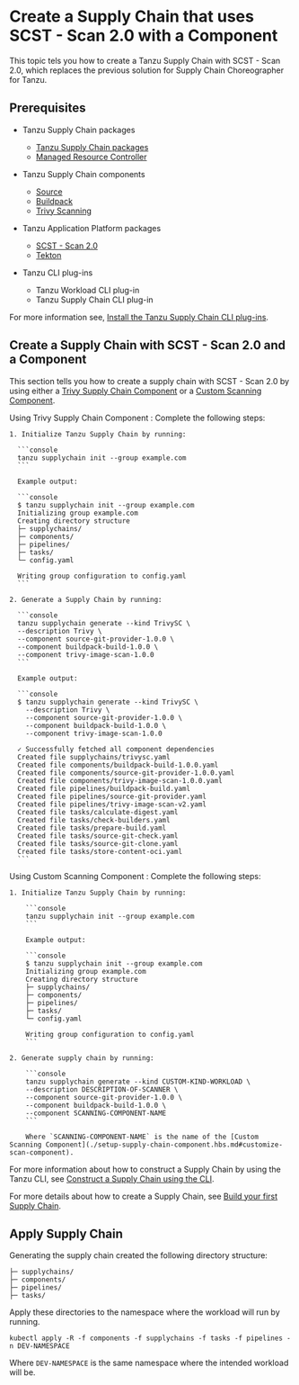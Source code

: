 # Create a Supply Chain that uses SCST - Scan 2.0 with a Component

This topic tels you how to create a Tanzu Supply Chain with SCST - Scan 2.0, which replaces the previous solution for Supply Chain Choreographer for Tanzu.

## <a id="prerequisites"></a> Prerequisites

- Tanzu Supply Chain packages

  - [Tanzu Supply Chain packages](../../supply-chain/platform-engineering/how-to/installing-supply-chain/install-authoring-profile.hbs.md#tsc-packages)
  - [Managed Resource Controller](../../supply-chain/platform-engineering/how-to/installing-supply-chain/about.hbs.md)

- Tanzu Supply Chain components

  - [Source](../../supply-chain/reference/catalog/about.hbs.md#source-git-provider)
  - [Buildpack](../../supply-chain/reference/catalog/about.hbs.md#buildpack-build)
  - [Trivy Scanning](../../supply-chain/reference/catalog/about.hbs.md#trivy-image-scan)

- Tanzu Application Platform packages

  - [SCST - Scan 2.0](../install-app-scanning.hbs.md)
  - [Tekton](../../tekton/install-tekton.hbs.md)

- Tanzu CLI plug-ins

  - Tanzu Workload CLI plug-in
  - Tanzu Supply Chain CLI plug-in

For more information see, [Install the Tanzu Supply Chain CLI plug-ins](../../supply-chain/platform-engineering/how-to/install-the-cli.hbs.md).

## <a id="supply-chain-scan-2-0"></a> Create a Supply Chain with SCST - Scan 2.0 and a Component

This section tells you how to create a supply chain with SCST - Scan 2.0 by using either a [Trivy Supply Chain Component](./setup-supply-chain-component.hbs.md#install-trivy-sc) or a [Custom Scanning Component](./setup-supply-chain-component.hbs.md#customize-scan-component).

Using Trivy Supply Chain Component
:  Complete the following steps:

    1. Initialize Tanzu Supply Chain by running:

      ```console
      tanzu supplychain init --group example.com
      ```

      Example output:

      ```console
      $ tanzu supplychain init --group example.com
      Initializing group example.com
      Creating directory structure
      ├─ supplychains/
      ├─ components/
      ├─ pipelines/
      ├─ tasks/
      └─ config.yaml

      Writing group configuration to config.yaml
      ```

    2. Generate a Supply Chain by running:

      ```console
      tanzu supplychain generate --kind TrivySC \
      --description Trivy \
      --component source-git-provider-1.0.0 \
      --component buildpack-build-1.0.0 \
      --component trivy-image-scan-1.0.0
      ```

      Example output:

      ```console
      $ tanzu supplychain generate --kind TrivySC \
        --description Trivy \
        --component source-git-provider-1.0.0 \
        --component buildpack-build-1.0.0 \
        --component trivy-image-scan-1.0.0

      ✓ Successfully fetched all component dependencies
      Created file supplychains/trivysc.yaml
      Created file components/buildpack-build-1.0.0.yaml
      Created file components/source-git-provider-1.0.0.yaml
      Created file components/trivy-image-scan-1.0.0.yaml
      Created file pipelines/buildpack-build.yaml
      Created file pipelines/source-git-provider.yaml
      Created file pipelines/trivy-image-scan-v2.yaml
      Created file tasks/calculate-digest.yaml
      Created file tasks/check-builders.yaml
      Created file tasks/prepare-build.yaml
      Created file tasks/source-git-check.yaml
      Created file tasks/source-git-clone.yaml
      Created file tasks/store-content-oci.yaml
      ```

Using Custom Scanning Component
: Complete the following steps:

    1. Initialize Tanzu Supply Chain by running:

        ```console
        tanzu supplychain init --group example.com
        ```

        Example output:

        ```console
        $ tanzu supplychain init --group example.com
        Initializing group example.com
        Creating directory structure
        ├─ supplychains/
        ├─ components/
        ├─ pipelines/
        ├─ tasks/
        └─ config.yaml

        Writing group configuration to config.yaml
        ```

    2. Generate supply chain by running:

        ```console
        tanzu supplychain generate --kind CUSTOM-KIND-WORKLOAD \
        --description DESCRIPTION-OF-SCANNER \
        --component source-git-provider-1.0.0 \
        --component buildpack-build-1.0.0 \
        --component SCANNING-COMPONENT-NAME
        ```

        Where `SCANNING-COMPONENT-NAME` is the name of the [Custom Scanning Component](./setup-supply-chain-component.hbs.md#customize-scan-component).

For more information about how to construct a Supply Chain by using the Tanzu CLI, see [Construct a Supply Chain using the CLI](../../supply-chain/platform-engineering/how-to/supply-chain-authoring/construct-with-cli.hbs.md).

For more details about how to create a Supply Chain, see [Build your first Supply Chain](../../supply-chain/platform-engineering/tutorials/my-first-supply-chain.hbs.md).

## <a id="apply-supply-chain"></a> Apply Supply Chain

Generating the supply chain created the following directory structure:

  ```console
  ├─ supplychains/
  ├─ components/
  ├─ pipelines/
  ├─ tasks/
  ```

Apply these directories to the namespace where the workload will run by running.

```console
kubectl apply -R -f components -f supplychains -f tasks -f pipelines -n DEV-NAMESPACE
```

Where `DEV-NAMESPACE` is the same namespace where the intended workload will be.
